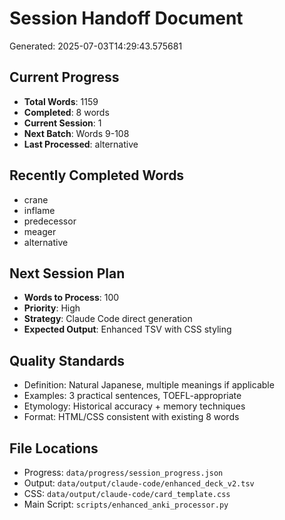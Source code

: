 # Session Handoff Document
Generated: 2025-07-03T14:29:43.575681

## Current Progress
- **Total Words**: 1159
- **Completed**: 8 words
- **Current Session**: 1
- **Next Batch**: Words 9-108
- **Last Processed**: alternative

## Recently Completed Words
- crane
- inflame
- predecessor
- meager
- alternative

## Next Session Plan
- **Words to Process**: 100
- **Priority**: High
- **Strategy**: Claude Code direct generation
- **Expected Output**: Enhanced TSV with CSS styling

## Quality Standards
- Definition: Natural Japanese, multiple meanings if applicable
- Examples: 3 practical sentences, TOEFL-appropriate
- Etymology: Historical accuracy + memory techniques
- Format: HTML/CSS consistent with existing 8 words

## File Locations
- Progress: `data/progress/session_progress.json`
- Output: `data/output/claude-code/enhanced_deck_v2.tsv`
- CSS: `data/output/claude-code/card_template.css`
- Main Script: `scripts/enhanced_anki_processor.py`
